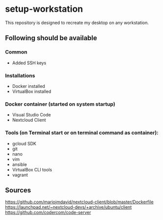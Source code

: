 # setup-workstation
This repository is designed to recreate my desktop on any workstation.

## Following should be available

### Common
* Added SSH keys

### Installations
* Docker installed
* VirtualBox installed

### Docker container (started on system startup)
* Visual Studio Code
* Nextcloud Client

### Tools (on Terminal start or on terminal command as container):
* gcloud SDK
* git
* nano
* vim
* ansible
* VirtualBox CLI tools
* vagrant

## Sources
https://github.com/mariojmdavid/nextcloud-client/blob/master/Dockerfile
https://launchpad.net/~nextcloud-devs/+archive/ubuntu/client
https://github.com/codercom/code-server
